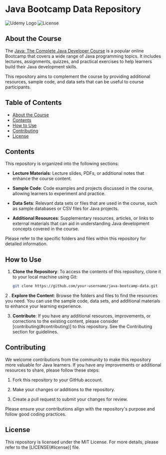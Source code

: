 # Java Bootcamp Data Repository

![Udemy Logo](https://img.shields.io/badge/Udemy-Java%20Bootcamp-blue)
![License](https://img.shields.io/badge/license-MIT-green)

## About the Course

The [Java: The Complete Java Developer Course](https://www.udemy.com/course/java-the-complete-java-developer-course/) is a popular online Bootcamp that covers a wide range of Java programming topics. It includes lectures, assignments, quizzes, and practical exercises to help learners build their Java development skills.

This repository aims to complement the course by providing additional resources, sample code, and data sets that can be useful to course participants.

## Table of Contents

- [About the Course](#about-the-course)
- [Contents](#contents)
- [How to Use](#how-to-use)
- [Contributing](#contributing)
- [License](#license)

## Contents

This repository is organized into the following sections:

- **Lecture Materials**: Lecture slides, PDFs, or additional notes that enhance the course content.

- **Sample Code**: Code examples and projects discussed in the course, allowing learners to experiment and practice.

- **Data Sets**: Relevant data sets or files that are used in the course, such as sample databases or CSV files for Java projects.

- **Additional Resources**: Supplementary resources, articles, or links to external materials that can aid in understanding Java development concepts covered in the course.

Please refer to the specific folders and files within this repository for detailed information.

## How to Use

1. **Clone the Repository**: To access the contents of this repository, clone it to your local machine using Git:

   ```bash
   git clone https://github.com/your-username/java-bootcamp-data.git

2 . **Explore the Content**: Browse the folders and files to find the resources you need. You can use the sample code, data sets, and additional materials to enhance your learning experience.

3. **Contribute**: If you have any additional resources, improvements, or corrections to the existing content, please consider [contributing(#contributing)] to this repository. See the Contributing section for guidelines.

## Contributing

We welcome contributions from the community to make this repository more valuable for Java learners. If you have any improvements or additional resources to share, please follow these steps:

1. Fork this repository to your GitHub account.

2. Make your changes or additions to the repository.

3. Create a pull request to submit your changes for review.

Please ensure your contributions align with the repository's purpose and follow good coding practices.

## License
This repository is licensed under the MIT License. For more details, please refer to the [LICENSE(#license)] file.
